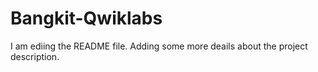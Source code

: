 # Bangkit-Qwiklabs

I am ediing the README file. Adding some more deails about the project description.


